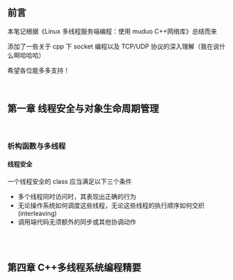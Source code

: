 ## 前言

本笔记根据《Linux 多线程服务端编程：使用 muduo C++网络库》总结而来

添加了一些关于 cpp 下 socket 编程以及 TCP/UDP 协议的深入理解（我在说什么啊哈哈哈）

希望各位能多多支持！

<br>

## 第一章 线程安全与对象生命周期管理

<br>

### 析构函数与多线程

#### 线程安全

一个线程安全的 class 应当满足以下三个条件

- 多个线程同时访问时，其表现出正确的行为
- 无论操作系统如何调度这些线程，无论这些线程的执行顺序如何交织(interleaving)
- 调用端代码无须额外的同步或其他协调动作

<br>

<br>

## 第四章 C++多线程系统编程精要

<br>
